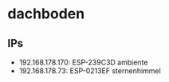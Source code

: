 # dachboden

## IPs

- 192.168.178.170: ESP-239C3D ambiente
- 192.168.178.73: ESP-0213EF sternenhimmel
